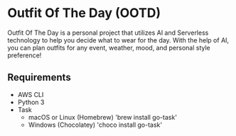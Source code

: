 # Outfit Of The Day (OOTD)
Outfit Of The Day is a personal project that utilizes AI and Serverless technology to help you decide what to wear for the day.
With the help of AI, you can plan outfits for any event, weather, mood, and personal style preference!

## Requirements
- AWS CLI
- Python 3
- Task
    - macOS or Linux (Homebrew)
    'brew install go-task'
    - Windows (Chocolatey)
    'choco install go-task'
